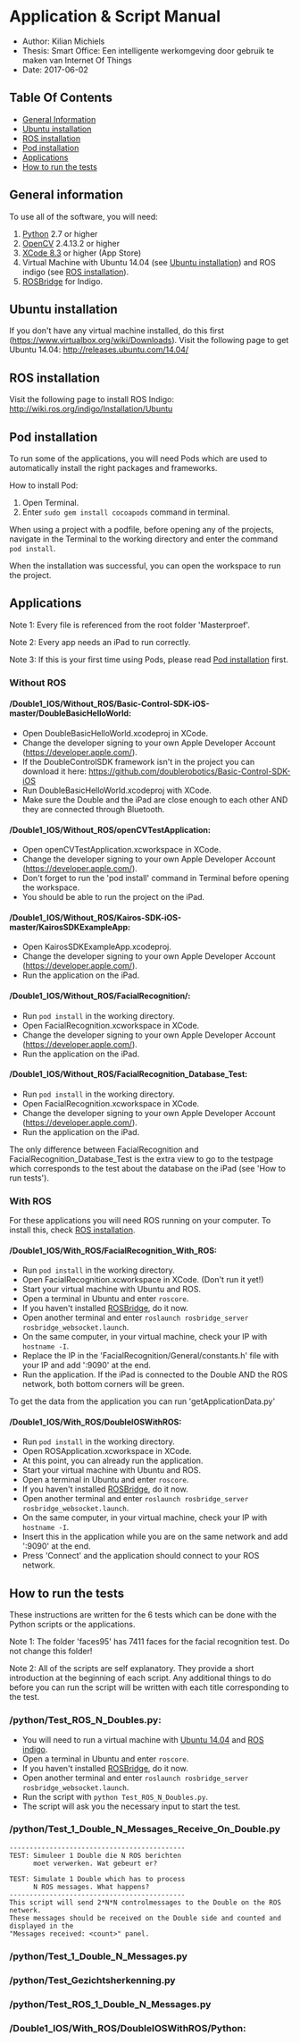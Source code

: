 # Application & Script Manual

- Author: Kilian Michiels
- Thesis: Smart Office: Een intelligente werkomgeving door gebruik te maken van Internet Of Things
- Date: 2017-06-02

## Table Of Contents
- [General Information](https://github.com/Michielskilian/Test/blob/master/README.md#general-information)
- [Ubuntu installation](https://github.com/Michielskilian/Test/blob/master/README.md#ubuntu-installation)
- [ROS installation](https://github.com/Michielskilian/Test/blob/master/README.md#ros-installation)
- [Pod installation](https://github.com/Michielskilian/Test/blob/master/README.md#pod-installation)
- [Applications](https://github.com/Michielskilian/Test/blob/master/README.md#applications)
- [How to run the tests](https://github.com/Michielskilian/Test/blob/master/README.md#how-to-run-the-tests)

## General information
To use all of the software, you will need:

1. [Python](https://www.python.org/) 2.7 or higher
2. [OpenCV](http://opencv.org/) 2.4.13.2 or higher
3. [XCode 8.3](https://developer.apple.com/download/) or higher (App Store)
4. Virtual Machine with Ubuntu 14.04 (see [Ubuntu installation](https://github.com/Michielskilian/Test/blob/master/README.md#ubuntu-installation)) and ROS indigo (see [ROS installation](https://github.com/Michielskilian/Test/blob/master/README.md#ros-installation)).
5. [ROSBridge](http://wiki.ros.org/rosbridge_suite) for Indigo.

## Ubuntu installation
If you don't have any virtual machine installed, do this first (https://www.virtualbox.org/wiki/Downloads).
Visit the following page to get Ubuntu 14.04: http://releases.ubuntu.com/14.04/

## ROS installation
Visit the following page to install ROS Indigo: http://wiki.ros.org/indigo/Installation/Ubuntu

## Pod installation
To run some of the applications, you will need Pods which are used to automatically install the right packages and frameworks.

How to install Pod:

1. Open Terminal.
2. Enter `sudo gem install cocoapods` command in terminal.

When using a project with a podfile, before opening any of the projects, navigate in the Terminal to the working directory and enter the command `pod install`.

When the installation was successful, you can open the workspace to run the project.

## Applications
Note 1: Every file is referenced from the root folder 'Masterproef'.

Note 2: Every app needs an iPad to run correctly.

Note 3: If this is your first time using Pods, please read [Pod installation](https://github.com/Michielskilian/Test/blob/master/README.md#pod-installation) first.

### Without ROS
#### /Double1_IOS/Without_ROS/Basic-Control-SDK-iOS-master/DoubleBasicHelloWorld:

- Open DoubleBasicHelloWorld.xcodeproj in XCode.
- Change the developer signing to your own Apple Developer Account (https://developer.apple.com/).
- If the DoubleControlSDK framework isn't in the project you can download it here: https://github.com/doublerobotics/Basic-Control-SDK-iOS
- Run DoubleBasicHelloWorld.xcodeproj with XCode.
- Make sure the Double and the iPad are close enough to each other AND they are connected through Bluetooth.

#### /Double1_IOS/Without_ROS/openCVTestApplication:
 
- Open openCVTestApplication.xcworkspace in XCode.
- Change the developer signing to your own Apple Developer Account (https://developer.apple.com/).
- Don't forget to run the 'pod install' command in Terminal before opening the workspace.
- You should be able to run the project on the iPad.

#### /Double1_IOS/Without_ROS/Kairos-SDK-iOS-master/KairosSDKExampleApp:

- Open KairosSDKExampleApp.xcodeproj.
- Change the developer signing to your own Apple Developer Account (https://developer.apple.com/).
- Run the application on the iPad.

#### /Double1_IOS/Without_ROS/FacialRecognition/:

- Run `pod install` in the working directory.
- Open FacialRecognition.xcworkspace in XCode.
- Change the developer signing to your own Apple Developer Account (https://developer.apple.com/).
- Run the application on the iPad.

#### /Double1_IOS/Without_ROS/FacialRecognition_Database_Test:

- Run `pod install` in the working directory.
- Open FacialRecognition.xcworkspace in XCode.
- Change the developer signing to your own Apple Developer Account (https://developer.apple.com/).
- Run the application on the iPad.

The only difference between FacialRecognition and FacialRecognition_Database_Test is the extra view to go to the testpage which corresponds to the test about the database on the iPad (see 'How to run tests').

### With ROS
For these applications you will need ROS running on your computer. To install this, check [ROS installation](https://github.com/Michielskilian/Test/blob/master/README.md#ros-installation).

#### /Double1_IOS/With_ROS/FacialRecognition_With_ROS:

- Run `pod install` in the working directory.
- Open FacialRecognition.xcworkspace in XCode. (Don't run it yet!)
- Start your virtual machine with Ubuntu and ROS.
- Open a terminal in Ubuntu and enter `roscore`.
- If you haven't installed [ROSBridge](http://wiki.ros.org/rosbridge_suite), do it now.
- Open another terminal and enter `roslaunch rosbridge_server rosbridge_websocket.launch`.
- On the same computer, in your virtual machine, check your IP with `hostname -I`.
- Replace the IP in the 'FacialRecognition/General/constants.h' file with your IP and add ':9090' at the end.
- Run the application. If the iPad is connected to the Double AND the ROS network, both bottom corners will be green.

To get the data from the application you can run 'getApplicationData.py'

#### /Double1_IOS/With_ROS/DoubleIOSWithROS:

- Run `pod install` in the working directory.
- Open ROSApplication.xcworkspace in XCode.
- At this point, you can already run the application.
- Start your virtual machine with Ubuntu and ROS.
- Open a terminal in Ubuntu and enter `roscore`.
- If you haven't installed [ROSBridge](http://wiki.ros.org/rosbridge_suite), do it now.
- Open another terminal and enter `roslaunch rosbridge_server rosbridge_websocket.launch`.
- On the same computer, in your virtual machine, check your IP with `hostname -I`.
- Insert this in the application while you are on the same network and add ':9090' at the end.
- Press 'Connect' and the application should connect to your ROS network.

## How to run the tests
These instructions are written for the 6 tests which can be done with the Python scripts or the applications.

Note 1: The folder 'faces95' has 7411 faces for the facial recognition test. Do not change this folder!

Note 2: All of the scripts are self explanatory. They provide a short introduction at the beginning of each script. Any additional things to do before you can run the script will be written with each title corresponding to the test.

### /python/Test_ROS_N_Doubles.py:
- You will need to run a virtual machine with [Ubuntu 14.04](https://github.com/Michielskilian/Test/blob/master/README.md#ubuntu-installation) and [ROS indigo](https://github.com/Michielskilian/Test/blob/master/README.md#ros-installation).
- Open a terminal in Ubuntu and enter `roscore`.
- If you haven't installed [ROSBridge](http://wiki.ros.org/rosbridge_suite), do it now.
- Open another terminal and enter `roslaunch rosbridge_server rosbridge_websocket.launch`.
- Run the script with `python Test_ROS_N_Doubles.py`.
- The script will ask you the necessary input to start the test.

### /python/Test_1_Double_N_Messages_Receive_On_Double.py
    --------------------------------------------
    TEST: Simuleer 1 Double die N ROS berichten
          moet verwerken. Wat gebeurt er?

    TEST: Simulate 1 Double which has to process
          N ROS messages. What happens?
    --------------------------------------------
    This script will send 2*N*N controlmessages to the Double on the ROS netwerk.
    These messages should be received on the Double side and counted and displayed in the
    "Messages received: <count>" panel.

### /python/Test_1_Double_N_Messages.py


### /python/Test_Gezichtsherkenning.py


### /python/Test_ROS_1_Double_N_Messages.py


### /Double1_IOS/With_ROS/DoubleIOSWithROS/Python:




